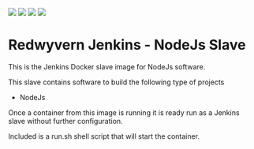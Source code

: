 ![](https://img.shields.io/docker/stars/redwyvern/jenkins-nodejs-slave.svg)
![](https://img.shields.io/docker/pulls/redwyvern/jenkins-nodejs-slave.svg)
![](https://img.shields.io/docker/automated/redwyvern/jenkins-nodejs-slave.svg)
[![](https://images.microbadger.com/badges/image/redwyvern/jenkins-nodejs-slave.svg)](https://microbadger.com/images/redwyvern/jenkins-nodejs-slave "Get your own image badge on microbadger.com")

Redwyvern Jenkins - NodeJs Slave 
================================

This is the Jenkins Docker slave image for NodeJs software.

This slave contains software to build the following type of projects
* NodeJs

Once a container from this image is running it is ready run as a Jenkins slave without further configuration.

Included is a run.sh shell script that will start the container.
